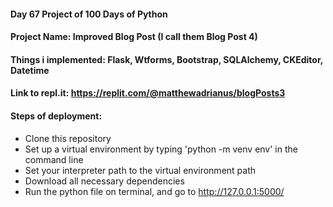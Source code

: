 #### Day 67 Project of 100 Days of Python
#### Project Name: Improved Blog Post (I call them Blog Post 4)
#### Things i implemented: Flask, Wtforms, Bootstrap, SQLAlchemy, CKEditor, Datetime

#### Link to repl.it: https://replit.com/@matthewadrianus/blogPosts3

#### Steps of deployment:
- Clone this repository
- Set up a virtual environment by typing 'python -m venv env' in the command line
- Set your interpreter path to the virtual environment path
- Download all necessary dependencies
- Run the python file on terminal, and go to http://127.0.0.1:5000/